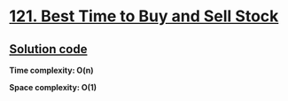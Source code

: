 # [121. Best Time to Buy and Sell Stock](https://leetcode.com/problems/best-time-to-buy-and-sell-stock/)

## [Solution code](https://github.com/alexengrig/leetcode/blob/main/src/main/java/dev/alexengrig/leetcode/_121_best_time_to_buy_and_sell_stock/Solution.java)

**Time complexity: O(n)**

**Space complexity: O(1)**
